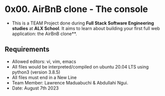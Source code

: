 # 0x00. AirBnB clone - The console

* This is a TEAM Project done during **Full Stack Software Engineering studies** at **ALX School**. It aims to learn about building your first full web application: the AirBnB clone**.

## Requirements
* Allowed editors: vi, vim, emacs
* All files would be interpreted/compiled on ubuntu 20.04 LTS using python3 (version 3.8.5)
* All files must end in a New Line
* Team Member: Lawrence Maduabuchi & Abdullahi Ngui.
* Date: August 7th 2023
